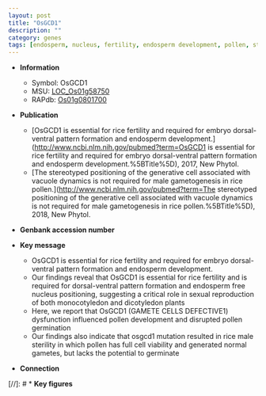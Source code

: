 ```yaml
---
layout: post
title: "OsGCD1"
description: ""
category: genes
tags: [endosperm, nucleus, fertility, endosperm development, pollen, sterility, development, male sterility, pollen development]
---
```


* **Information**  
    + Symbol: OsGCD1  
    + MSU: [LOC_Os01g58750](http://rice.uga.edu/cgi-bin/ORF_infopage.cgi?orf=LOC_Os01g58750)  
    + RAPdb: [Os01g0801700](http://rapdb.dna.affrc.go.jp/viewer/gbrowse_details/irgsp1?name=Os01g0801700)  

* **Publication**  
    + [OsGCD1 is essential for rice fertility and required for embryo dorsal-ventral pattern formation and endosperm development.](http://www.ncbi.nlm.nih.gov/pubmed?term=OsGCD1 is essential for rice fertility and required for embryo dorsal-ventral pattern formation and endosperm development.%5BTitle%5D), 2017, New Phytol.
    + [The stereotyped positioning of the generative cell associated with vacuole dynamics is not required for male gametogenesis in rice pollen.](http://www.ncbi.nlm.nih.gov/pubmed?term=The stereotyped positioning of the generative cell associated with vacuole dynamics is not required for male gametogenesis in rice pollen.%5BTitle%5D), 2018, New Phytol.

* **Genbank accession number**  

* **Key message**  
    + OsGCD1 is essential for rice fertility and required for embryo dorsal-ventral pattern formation and endosperm development.
    + Our findings reveal that OsGCD1 is essential for rice fertility and is required for dorsal-ventral pattern formation and endosperm free nucleus positioning, suggesting a critical role in sexual reproduction of both monocotyledon and dicotyledon plants
    + Here, we report that OsGCD1 (GAMETE CELLS DEFECTIVE1) dysfunction influenced pollen development and disrupted pollen germination
    + Our findings also indicate that osgcd1 mutation resulted in rice male sterility in which pollen has full cell viability and generated normal gametes, but lacks the potential to germinate

* **Connection**  

[//]: # * **Key figures**  


